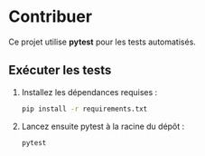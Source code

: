# Contribuer

Ce projet utilise **pytest** pour les tests automatisés.

## Exécuter les tests

1. Installez les dépendances requises :
   ```sh
   pip install -r requirements.txt
   ```
2. Lancez ensuite pytest à la racine du dépôt :
   ```sh
   pytest
   ```
